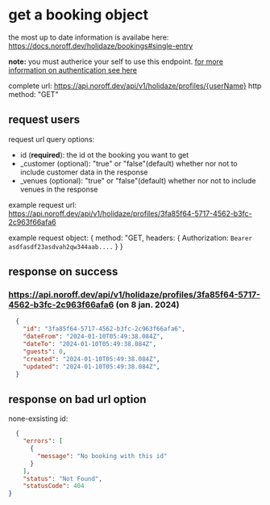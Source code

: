 # get a booking object
the most up to date information is availabe here: https://docs.noroff.dev/holidaze/bookings#single-entry

**note:** you must autherice your self to use this endpoint. [for more information on authentication see here](../api-guide.md#sending-authentication-token)

complete url: https://api.noroff.dev/api/v1/holidaze/profiles/{userName}
http method: "GET"

## request users
request url query options:
- id (**required**): the id ot the booking you want to get
- _customer (optional): "true" or "false"(default) whether nor not to include customer data in the response
- _venues (optional): "true" or "false"(default) whether nor not to include venues in the response

example request url:
 https://api.noroff.dev/api/v1/holidaze/profiles/3fa85f64-5717-4562-b3fc-2c963f66afa6

example request object: 
{
  method: "GET,
  headers: {
    Authorization: `Bearer asdfasdf23asdvah2qw344aab....`
  }
}

## response on success

### https://api.noroff.dev/api/v1/holidaze/profiles/3fa85f64-5717-4562-b3fc-2c963f66afa6 (on 8 jan. 2024)
```json
  {
    "id": "3fa85f64-5717-4562-b3fc-2c963f66afa6",
    "dateFrom": "2024-01-10T05:49:38.084Z",
    "dateTo": "2024-01-10T05:49:38.084Z",
    "guests": 0,
    "created": "2024-01-10T05:49:38.084Z",
    "updated": "2024-01-10T05:49:38.084Z",
  }
```

## response on bad url option

none-exsisting id:
```json
  {
    "errors": [
      {
        "message": "No booking with this id"
      }
    ],
    "status": "Not Found",
    "statusCode": 404
}
```